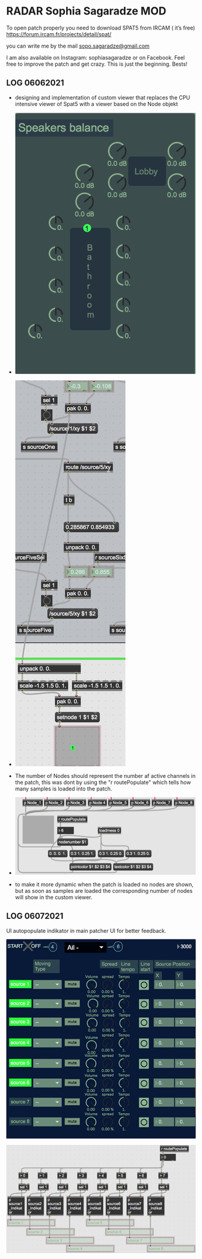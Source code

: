 # RADAR Sophia Sagaradze MOD

To open patch properly you need to download SPAT5 from IRCAM ( it’s free) https://forum.ircam.fr/projects/detail/spat/

you can write me by the mail sopo.sagaradze@gmail.com

I am also available on Instagram: sophiasagaradze or on Facebook. 
Feel free to improve the patch and get crazy. This is just the beginning. 
Bests! 

## LOG 06062021

- designing and implementation of custom viewer that replaces the CPU intensive viewer of Spat5 with a viewer based on the Node objekt
- ![Custom-viewer](./media/Custom-viewer.png)

- ![Nodes-connected-SourceXY](./media/Nodes-connected-SourceXY.png)
- The number of Nodes should represent the number af active channels in the patch, this was dont by using the "r routePopulate" which tells how many samples is loaded into the patch.
- ![custom-viewer-dynamicNodes](./media/custom-viewer-dynamicNodes.png)

- to make it more dynamic when the patch is loaded no nodes are shown, but as soon as samples are loaded the corresponding number of nodes will show in the custom viewer.

## LOG 06072021

UI autopopulate indikator in main patcher UI for better feedback.

![Source-Indikator](./media/Source-Indikator.png)

![Source-Indikator-code](./media/Source-Indikator-code.png)